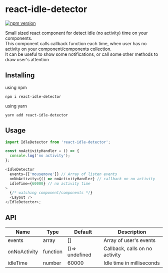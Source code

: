 # react-idle-detector

[![npm version](https://badge.fury.io/js/react-idle-detector.svg)](https://www.npmjs.com/package/react-idle-detector)

Small sized react component for detect idle (no activity) time on your components.
<br>
This component calls callback function each time, when user has no activity on your component/components collection.
<br>
It can be useful to show some notifications, or call some other methods to draw user's attention

## Installing

using npm

```
npm i react-idle-detector
```

using yarn

```
yarn add react-idle-detector
```

## Usage

```js
import IdleDetector from 'react-idle-detector';

const noActivityHandler = () => {
  console.log('no activity');
};

<IdleDetector
  events={['mousemove']} // Array of listen events
  onNoActivity={() => noActivityHandler} // callback on no activity
  idleTime={60000} // no activity time
>
  {/* watching component/components */}
  <Layout />
</IdleDetector>;
```

## API

| Name         | Type     | Default        | Description                    |
| ------------ | -------- | -------------- | ------------------------------ |
| events       | array    | []             | Array of user's events         |
| onNoActivity | function | ()=> undefined | Callback, calls on no activity |
| idleTime     | number   | 60000          | Idle time in milliseconds      |
